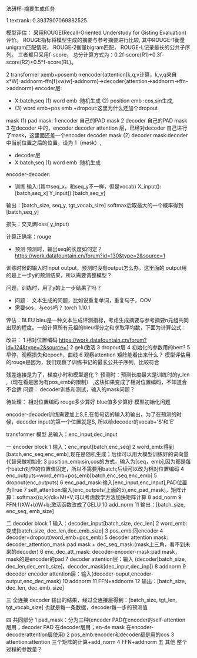 法研杯-摘要生成任务

1 textrank:
0.3937907069882525


模型评估：
采用ROUGE(Recall-Oriented Understudy for Gisting Evaluation)评价。
ROUGE指标将模型生成的摘要与参考摘要进行比较,
其中ROUGE-1衡量unigram匹配情况，
ROUGE-2衡量bigram匹配，
ROUGE-L记录最长的公共子序列。
三者都只采用f-score，
总分计算方式为：0.2f-score(R1)+0.3f-score(R2)+0.5*f-score(RL)。

2 transformer
xemb+posemb->encoder{attention[k,q,v计算，k,v,q来自x*W]-addnorm-ffn[f(xw)w]-addnorm}->decoder{attention->addnorm->ffn->addnorm}
encoder层:
- X:batch,seq
  (1) word emb :随机生成
  (2) position emb :cos,sin生成,
- (3) word emb+pos emb +dropout:这里为什么还加个dropout


mask
(1) pad mask:
   1 encoder 自己的PAD mask
   2 decoder 自己的PAD mask
   3 在decoder 中的，encoder decoder attention 层，已经对decoder 自己进行了mask，这里面还差一个encoder decoder mask
(2) decoder mask:decoder 中当前位置之后的位置，设为 1（mask）,

- decoder层
- X:batch,seq
  (1) word emb :随机生成


encoder-decoder:

- 训练
输入:(其中seq_x，和seq_y不一样，但是vocab)
X_input():[batch,seq_x]
Y_input():[batch,seq_y]

输出：[batch_size, seq_y, tgt_vocab_size] softmax后取最大的一个概率得到 [batch,seq_y]

损失：交叉熵loss( y_input)

计算正确率：rouge

- 预测
预测时，输出seq的长度如何定？
https://work.datafountain.cn/forum?id=130&type=2&source=1
  
训练时候的输入时input output，预测时没有output怎么办，这里面的
output用的是上一步y的预测结果，所以需要调整模型？


问题，训练时，用了y的上一步结果了吗？
- 问题：
文本生成的问题，比如说重复单词，重复句子，OOV
- 需要sos，与eos吗？
torch	1.10.1

评估：BLEU bleu是一种文本生成评测指标，考虑生成摘要与参考摘要n元组共同出现的程度。一般计算所有元祖的bleu得分之和求取平均数，下面为计算公式：

改进：
1 相对位置编码
https://work.datafountain.cn/forum?id=124&type=2&source=1
2 gelu激活
3 dropout层
4 初始化的参数用的bert?
5 早停，观察损失和epoch，曲线
6 观察attention 矩阵能看出来什么？
模型评估用的rouge是因为，我们观察了训练书记的最长公共子序列，比较符合

残差连接是为了，梯度小时和模型退化？
预测时：预测长度最大是训练时的y_len ,（现在看是因为有pos_emb的限制）
,这块如果变成了相对位置编码，不知道合不合适
问题：
decoder训练和测试，输入的mask问题？

待处理：
相对位置编码
rouge多少算好
blue值多少算好
模型初始化问题

encoder-decoder训练需要加上S,E,在每句话的输入和输出，为了在预测的时候，decoder
input的第一个位置就是S,
所以给decoder的vocab+'S'和'E'

transformer 模型
总输入：enc_input,dec_input

一 encoder block
1 输入：enc_input[batch,enc_seq]
2 word_emb:得到[batch,enc_seq,enc_emb],现在是随机生成；后续可以用大模型训练好的词向量代替来做初始化
3 position_emb:sin,cos的方式，输入为[seq，emb],因为都是每个batch对应的位置值固定，所以不需要用batch;后续可以改为相对位置编码
4 enc_outputs=word_emb+pos_emb[batch,enc_seq,enc_emb]
5 dropout(enc_outputs)
6 enc_pad_mask:输入[enc_input,enc_input],PAD位置为True
7 self_attention:输入[enc_outputs(上面的5),enc_pad_mask]，矩阵计算：softmax((q,k)/dk+M)*V;可以考虑数学方法加快矩阵计算
8 add_norm
9 FFN:f(XW+b)W+b;激活函数改成了GELU
10 add_norm
11 输出：[batch_size, enc_seq, emb_size]

二 decoder block
1 输入：decoder_input[batch_size, dec_len]
2 word_emb:变成[batch_size, dec_len,dec_emb_size]
3 pos_emb:同encoder
4 decoder=dropout(word_emb+pos_emb)
5 decoder attention mask:
decoder_attention_mask:pad mask + dec_seq_mask:(mask上三角，看不到未来的decoder)
6 enc_dec_att_mask:
decoder-encoder-mask:pad mask，mask的是encoder的pad
7 decoder attention层：输入 (decoder[batch_size, dec_len,dec_emb_size]，decoder_mask[dec_input,dec_inp])
8 addnorm
9 decoder encoder attention层：输入(decoder-ouput,encoder-output,enc_dec_mask)
10 addnorm
11 FFN+addnorm
12 输出：[batch_size, dec_len, dec_emb_size]

三 全连接
decoder 输出的结果，经过全连接层得到：[batch_size, tgt_len, tgt_vocab_size]
也就是每一条数据，decoder每一步的预测值

四 共同部分
1 pad_mask：分为三种(encoder PAD在encoder的self-attention 层用；decoder PAD 在decoder层用；en-de mask 在encoder-decoderattention层使用)
2 pos_emb:encoder和decoder都是用的cos
3 attention:attention 三个矩阵的计算+add_norm
4 FFN+addnorm
五 其他
整个过程的参数量？